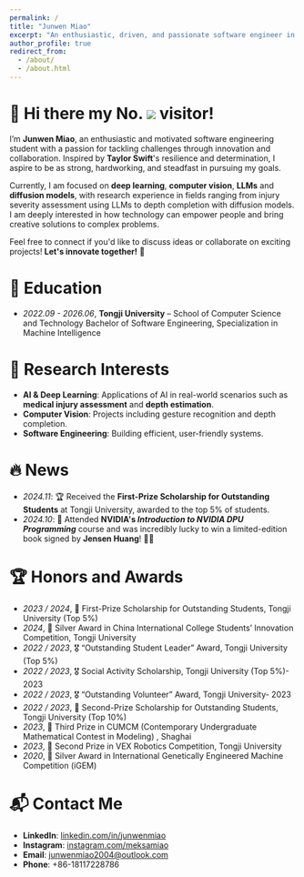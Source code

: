 ```yaml
---
permalink: /
title: "Junwen Miao"
excerpt: "An enthusiastic, driven, and passionate software engineer in training."
author_profile: true
redirect_from: 
  - /about/
  - /about.html
---
```


<span class='anchor' id='about-me'></span>

<h1>
  🥰 Hi there my No.
  <img src="https://profile-counter.glitch.me/MEKSAAA/count.svg"/>
  visitor!
</h1>

I’m **Junwen Miao**, an enthusiastic and motivated software engineering student with a passion for tackling challenges through innovation and collaboration. Inspired by **Taylor Swift**'s resilience and determination, I aspire to be as strong, hardworking, and steadfast in pursuing my goals.

Currently, I am focused on **deep learning**, **computer vision**, **LLMs** and **diffusion models**, with research experience in fields ranging from injury severity assessment using LLMs to depth completion with diffusion models. I am deeply interested in how technology can empower people and bring creative solutions to complex problems.

Feel free to connect if you'd like to discuss ideas or collaborate on exciting projects! **Let's innovate together!** 🚀


# 📖 Education
- *2022.09 - 2026.06*, **Tongji University** – School of Computer Science and Technology
  Bachelor of Software Engineering, Specialization in Machine Intelligence


# 🔬 Research Interests
- **AI & Deep Learning**: Applications of AI in real-world scenarios such as **medical injury assessment** and **depth estimation**.
- **Computer Vision**: Projects including gesture recognition and depth completion.
- **Software Engineering**: Building efficient, user-friendly systems.


# 🔥 News
- *2024.11*: 🏆 Received the **First-Prize Scholarship for Outstanding Students** at Tongji University, awarded to the top 5% of students.
- *2024.10*: 🎉 Attended **NVIDIA's *Introduction to NVIDIA DPU Programming*** course and was incredibly lucky to win a limited-edition book signed by **Jensen Huang**! 📖✨

# 🏆 Honors and Awards
- *2023 / 2024*, 🥇 First-Prize Scholarship for Outstanding Students, Tongji University (Top 5%)
- *2024*, 🥈 Silver Award in China International College Students’ Innovation Competition, Tongji University
- *2022 / 2023*, 🎖️ “Outstanding Student Leader” Award, Tongji University (Top 5%)
- *2022 / 2023*, 🎖️ Social Activity Scholarship, Tongji University (Top 5%)- 2023
- *2022 / 2023*, 🎖️ “Outstanding Volunteer” Award, Tongji University- 2023
- *2022 / 2023*, 🥈 Second-Prize Scholarship for Outstanding Students, Tongji University (Top 10%)
- *2023*, 🥉 Third Prize in CUMCM (Contemporary Undergraduate Mathematical Contest in Modeling) , Shaghai
- *2023*, 🥈 Second Prize in VEX Robotics Competition, Tongji University
- *2020*, 🥈 Silver Award in International Genetically Engineered Machine Competition (iGEM)


# 📬 Contact Me
- **LinkedIn**: [linkedin.com/in/junwenmiao](https://linkedin.com/in/junwenmiao)
- **Instagram**: [instagram.com/meksamiao](https://instagram.com/meksamiao)
- **Email**: [junwenmiao2004@outlook.com](mailto:junwenmiao2004@outlook.com)
- **Phone**: +86-18117228786
